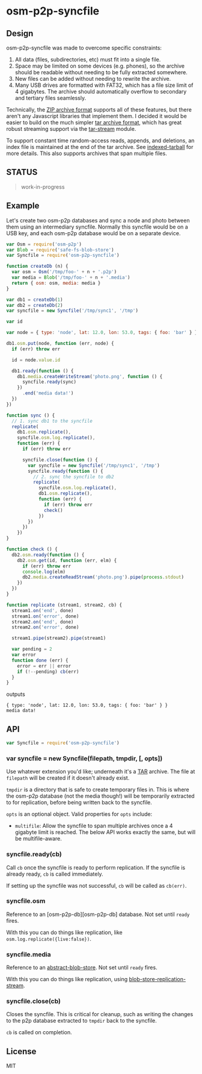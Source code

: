 # osm-p2p-syncfile

## Design

osm-p2p-syncfile was made to overcome specific constraints:

1. All data (files, subdirectories, etc) must fit into a single file.
2. Space may be limited on some devices (e.g. phones), so the archive should be readable without needing to be fully extracted somewhere.
3. New files can be added without needing to rewrite the archive.
4. Many USB drives are formatted with FAT32, which has a file size limit of 4 gigabytes. The archive should automatically overflow to secondary and tertiary files seamlessly.

Technically, the [ZIP archive format](https://en.wikipedia.org/wiki/ZIP_(file_format)) supports all of these features, but there aren't any Javascript libraries that implement them. I decided it would be easier to build on the much simpler [tar archive format][tar], which has great robust streaming support via the [tar-stream](https://github.com/mafintosh/tar-stream) module.

To support constant time random-access reads, appends, and deletions, an index file is maintained at the end of the tar archive. See [indexed-tarball](https://github.com/noffle/indexed-tarball) for more details. This also supports archives that span multiple files.

## STATUS

> work-in-progress

## Example

Let's create two osm-p2p databases and sync a node and photo between them using an intermediary syncfile. Normally this syncfile would be on a USB key, and each osm-p2p database would be on a separate device.

```js
var Osm = require('osm-p2p')
var Blob = require('safe-fs-blob-store')
var Syncfile = require('osm-p2p-syncfile')

function createDb (n) {
  var osm = Osm('/tmp/foo-' + n + '.p2p')
  var media = Blob('/tmp/foo-' + n + '.media')
  return { osm: osm, media: media }
}

var db1 = createDb(1)
var db2 = createDb(2)
var syncfile = new Syncfile('/tmp/sync1', '/tmp')

var id

var node = { type: 'node', lat: 12.0, lon: 53.0, tags: { foo: 'bar' } }

db1.osm.put(node, function (err, node) {
  if (err) throw err

  id = node.value.id

  db1.ready(function () {
    db1.media.createWriteStream('photo.png', function () {
      syncfile.ready(sync)
    })
      .end('media data!')
  })
})

function sync () {
  // 1. sync db1 to the syncfile
  replicate(
    db1.osm.replicate(),
    syncfile.osm.log.replicate(),
    function (err) {
      if (err) throw err

      syncfile.close(function () {
        var syncfile = new Syncfile('/tmp/sync1', '/tmp')
        syncfile.ready(function () {
          // 2. sync the syncfile to db2
          replicate(
            syncfile.osm.log.replicate(),
            db1.osm.replicate(),
            function (err) {
              if (err) throw err
              check()
            })
        })
      })
    })
}

function check () {
  db2.osm.ready(function () {
    db2.osm.get(id, function (err, elm) {
      if (err) throw err
      console.log(elm)
      db2.media.createReadStream('photo.png').pipe(process.stdout)
    })
  })
}

function replicate (stream1, stream2, cb) {
  stream1.on('end', done)
  stream1.on('error', done)
  stream2.on('end', done)
  stream2.on('error', done)

  stream1.pipe(stream2).pipe(stream1)

  var pending = 2
  var error
  function done (err) {
    error = err || error
    if (!--pending) cb(err)
  }
}

```

outputs

```
{ type: 'node', lat: 12.0, lon: 53.0, tags: { foo: 'bar' } }
media data!
```

## API

```js
var Syncfile = require('osm-p2p-syncfile')
```

### var syncfile = new Syncfile(filepath, tmpdir, [, opts])

Use whatever extension you'd like; underneath it's a [TAR][tar] archive. The file at `filepath` will be created if it doesn't already exist.

`tmpdir` is a directory that is safe to create temporary files in. This is where the osm-p2p database (not the media though!) will be temporarily extracted to for replication, before being written back to the syncfile.

`opts` is an optional object. Valid properties for `opts` include:

- `multifile`: Allow the syncfile to span multiple archives once a 4 gigabyte limit is reached. The below API works exactly the same, but will be multifile-aware.

### syncfile.ready(cb)

Call `cb` once the syncfile is ready to perform replication. If the syncfile is already ready, `cb` is called immediately.

If setting up the syncfile was not successful, `cb` will be called as `cb(err)`.

### syncfile.osm

Reference to an [osm-p2p-db][osm-p2p-db] database. Not set until `ready` fires.

With this you can do things like replication, like `osm.log.replicate({live:false})`.

### syncfile.media

Reference to an [abstract-blob-store](https://github.com/maxogden/abstract-blob-store). Not set until `ready` fires.

With this you can do things like replication, using [blob-store-replication-stream](https://github.com/noffle/blob-store-replication-stream).

### syncfile.close(cb)

Closes the syncfile. This is critical for cleanup, such as writing the changes to the p2p database extracted to `tmpdir` back to the syncfile.

`cb` is called on completion.

## License

MIT

[tar]: https://en.wikipedia.org/wiki/Tar_%28computing%29
